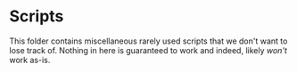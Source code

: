 # Scripts

This folder contains miscellaneous rarely used scripts that we don't want to lose track of. Nothing in here is guaranteed to work and indeed, likely *won't* work as-is.
